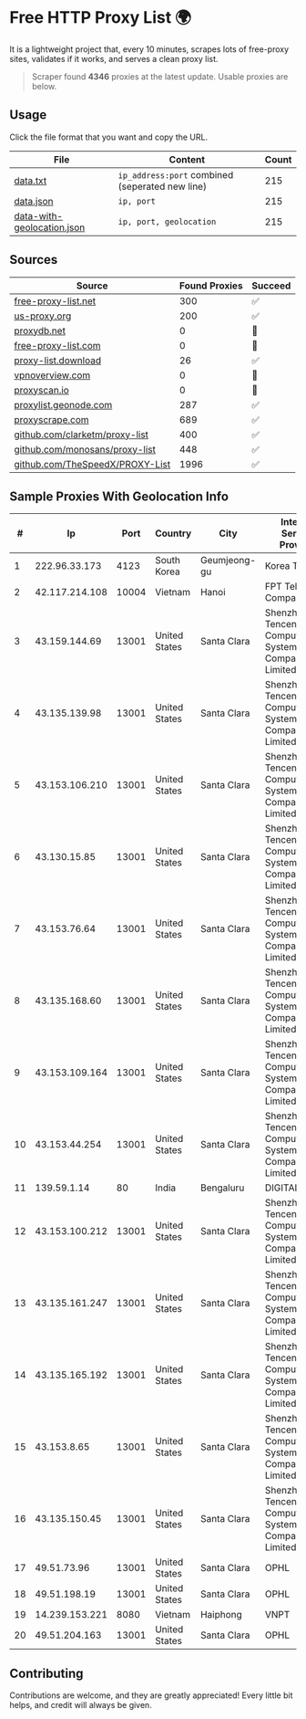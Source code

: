 
# Free HTTP Proxy List 🌍

It is a lightweight project that, every 10 minutes, scrapes lots of free-proxy sites, validates if it works, and serves a clean proxy list.


> Scraper found **4346** proxies at the latest update. Usable proxies are below.

## Usage

Click the file format that you want and copy the URL.


|File|Content|Count|
|----|-------|-----|
|[data.txt](https://raw.githubusercontent.com/themiralay/Proxy-List-World/master/data.txt)|`ip_address:port` combined (seperated new line)|215|
|[data.json](https://raw.githubusercontent.com/themiralay/Proxy-List-World/master/data.json)|`ip, port`|215|
|[data-with-geolocation.json](https://raw.githubusercontent.com/themiralay/Proxy-List-World/master/data-with-geolocation.json)|`ip, port, geolocation`|215|

## Sources

|Source|Found Proxies|Succeed|
|------|-------------|-------|
|[free-proxy-list.net](https://free-proxy-list.net)|300|✅|
|[us-proxy.org](https://www.us-proxy.org)|200|✅|
|[proxydb.net](http://proxydb.net)|0|🚫|
|[free-proxy-list.com](https://free-proxy-list.com/?page=&port=&type%5B%5D=http&type%5B%5D=https&up_time=0&search=Search)|0|🚫|
|[proxy-list.download](https://www.proxy-list.download/HTTP)|26|✅|
|[vpnoverview.com](https://vpnoverview.com/privacy/anonymous-browsing/free-proxy-servers)|0|🚫|
|[proxyscan.io](https://www.proxyscan.io)|0|🚫|
|[proxylist.geonode.com](https://proxylist.geonode.com/api/proxy-list?limit=300&page=1&sort_by=lastChecked&sort_type=desc&protocols=http,https)|287|✅|
|[proxyscrape.com](https://api.proxyscrape.com/v2/?request=displayproxies&protocol=http&timeout=10000&country=all&ssl=all&anonymity=all)|689|✅|
|[github.com/clarketm/proxy-list](https://raw.githubusercontent.com/clarketm/proxy-list/master/proxy-list-raw.txt)|400|✅|
|[github.com/monosans/proxy-list](https://raw.githubusercontent.com/monosans/proxy-list/main/proxies/http.txt)|448|✅|
|[github.com/TheSpeedX/PROXY-List](https://raw.githubusercontent.com/TheSpeedX/PROXY-List/master/http.txt)|1996|✅|


## Sample Proxies With Geolocation Info

|#|Ip|Port|Country|City|Internet Service Provider|
|-|--|----|-------|----|-------------------------|
|1|222.96.33.173|4123|South Korea|Geumjeong-gu|Korea Telecom|
|2|42.117.214.108|10004|Vietnam|Hanoi|FPT Telecom Company|
|3|43.159.144.69|13001|United States|Santa Clara|Shenzhen Tencent Computer Systems Company Limited|
|4|43.135.139.98|13001|United States|Santa Clara|Shenzhen Tencent Computer Systems Company Limited|
|5|43.153.106.210|13001|United States|Santa Clara|Shenzhen Tencent Computer Systems Company Limited|
|6|43.130.15.85|13001|United States|Santa Clara|Shenzhen Tencent Computer Systems Company Limited|
|7|43.153.76.64|13001|United States|Santa Clara|Shenzhen Tencent Computer Systems Company Limited|
|8|43.135.168.60|13001|United States|Santa Clara|Shenzhen Tencent Computer Systems Company Limited|
|9|43.153.109.164|13001|United States|Santa Clara|Shenzhen Tencent Computer Systems Company Limited|
|10|43.153.44.254|13001|United States|Santa Clara|Shenzhen Tencent Computer Systems Company Limited|
|11|139.59.1.14|80|India|Bengaluru|DIGITALOCEAN|
|12|43.153.100.212|13001|United States|Santa Clara|Shenzhen Tencent Computer Systems Company Limited|
|13|43.135.161.247|13001|United States|Santa Clara|Shenzhen Tencent Computer Systems Company Limited|
|14|43.135.165.192|13001|United States|Santa Clara|Shenzhen Tencent Computer Systems Company Limited|
|15|43.153.8.65|13001|United States|Santa Clara|Shenzhen Tencent Computer Systems Company Limited|
|16|43.135.150.45|13001|United States|Santa Clara|Shenzhen Tencent Computer Systems Company Limited|
|17|49.51.73.96|13001|United States|Santa Clara|OPHL|
|18|49.51.198.19|13001|United States|Santa Clara|OPHL|
|19|14.239.153.221|8080|Vietnam|Haiphong|VNPT|
|20|49.51.204.163|13001|United States|Santa Clara|OPHL|



## Contributing

Contributions are welcome, and they are greatly appreciated! Every
little bit helps, and credit will always be given.

